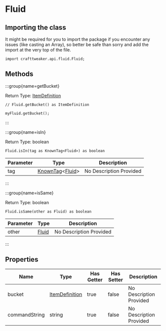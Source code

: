 # Fluid

## Importing the class

It might be required for you to import the package if you encounter any issues (like casting an Array), so better be safe than sorry and add the import at the very top of the file.
```zenscript
import crafttweaker.api.fluid.Fluid;
```


## Methods

:::group{name=getBucket}

Return Type: [ItemDefinition](/vanilla/api/item/ItemDefinition)

```zenscript
// Fluid.getBucket() as ItemDefinition

myFluid.getBucket();
```

:::

:::group{name=isIn}

Return Type: boolean

```zenscript
Fluid.isIn(tag as KnownTag<Fluid>) as boolean
```

| Parameter | Type | Description |
|-----------|------|-------------|
| tag | [KnownTag](/vanilla/api/tag/type/KnownTag)&lt;[Fluid](/vanilla/api/fluid/Fluid)&gt; | No Description Provided |


:::

:::group{name=isSame}

Return Type: boolean

```zenscript
Fluid.isSame(other as Fluid) as boolean
```

| Parameter | Type | Description |
|-----------|------|-------------|
| other | [Fluid](/vanilla/api/fluid/Fluid) | No Description Provided |


:::


## Properties

| Name | Type | Has Getter | Has Setter | Description |
|------|------|------------|------------|-------------|
| bucket | [ItemDefinition](/vanilla/api/item/ItemDefinition) | true | false | No Description Provided |
| commandString | string | true | false | No Description Provided |

